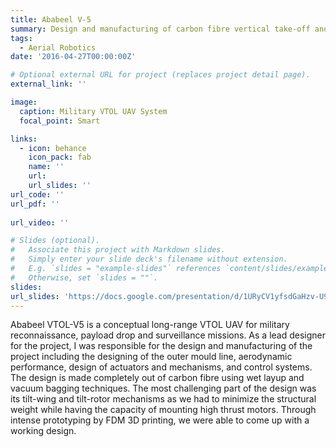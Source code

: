 ```yaml
---
title: Ababeel V-5
summary: Design and manufacturing of carbon fibre vertical take-off and landing UAV for military surveillance and reconnaissance
tags:
  - Aerial Robotics
date: '2016-04-27T00:00:00Z'

# Optional external URL for project (replaces project detail page).
external_link: ''

image:
  caption: Military VTOL UAV System
  focal_point: Smart

links:
  - icon: behance
    icon_pack: fab
    name: ''
    url: 
    url_slides: ''
url_code: ''
url_pdf: ''
   
url_video: ''

# Slides (optional).
#   Associate this project with Markdown slides.
#   Simply enter your slide deck's filename without extension.
#   E.g. `slides = "example-slides"` references `content/slides/example-slides.md`.
#   Otherwise, set `slides = ""`.
slides: 
url_slides: 'https://docs.google.com/presentation/d/1URyCV1yfsdGaHzv-U9L07KhUISweAEUL/edit#slide=id.p1'
---
```


Ababeel VTOL-V5 is a conceptual long-range VTOL UAV for military reconnaissance, payload drop and surveillance missions. As a lead designer for the project, I was responsible for the design and manufacturing of the project including the designing of the outer mould line, aerodynamic performance, design of actuators and mechanisms, and control systems. The design is made completely out of carbon fibre using wet layup and vacuum bagging techniques. The most challenging part of the design was its tilt-wing and tilt-rotor mechanisms as we had to minimize the structural weight while having the capacity of mounting high thrust motors. Through intense prototyping by FDM 3D printing, we were able to come up with a working design. 

